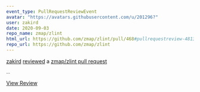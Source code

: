 ```yaml
---
event_type: PullRequestReviewEvent
avatar: "https://avatars.githubusercontent.com/u/201296?"
user: zakird
date: 2020-09-03
repo_name: zmap/zlint
html_url: https://github.com/zmap/zlint/pull/468#pullrequestreview-481394497
repo_url: https://github.com/zmap/zlint
---
```


<a href='https://github.com/zakird' target='_blank'>zakird</a> <a href='https://github.com/zmap/zlint/pull/468#pullrequestreview-481394497' target='_blank'>reviewed</a> a <a href='https://github.com/zmap/zlint/pull/468' target='_blank'>zmap/zlint pull request</a>

<small>...</small>

<a href='https://github.com/zmap/zlint/pull/468#pullrequestreview-481394497' target='_blank'>View Review</a>